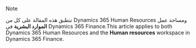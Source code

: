 > [!NOTE]
> <span data-ttu-id="fcb7a-101">تنطبق هذه المقالة على كل من Dynamics 365 Human Resources ومساحة عمل **الموارد البشرية** في Dynamics 365 Finance.</span><span class="sxs-lookup"><span data-stu-id="fcb7a-101">This article applies to both Dynamics 365 Human Resources and the **Human resources** workspace in Dynamics 365 Finance.</span></span>